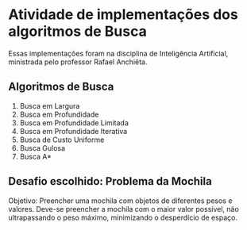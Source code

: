 # Atividade de implementações dos algoritmos de Busca 

Essas implementações foram na disciplina de Inteligência Artificial, ministrada pelo professor Rafael Anchiêta.

## Algoritmos de Busca
1. Busca em Largura
2. Busca em Profundidade
3. Busca em Profundidade Limitada
4. Busca em Profundidade Iterativa
5. Busca de Custo Uniforme
6. Busca Gulosa
7. Busca A*

## Desafio escolhido: Problema da Mochila
Objetivo: Preencher uma mochila com objetos de diferentes pesos e valores. Deve-se preencher a
mochila com o maior valor possível, não ultrapassando o peso máximo, minimizando o
desperdício de espaço.